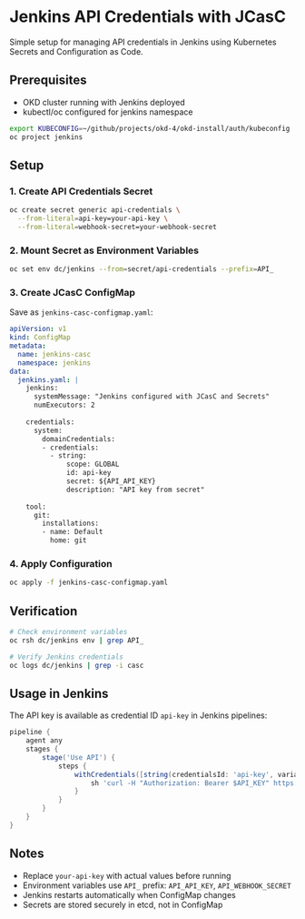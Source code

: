 # Jenkins API Credentials with JCasC

Simple setup for managing API credentials in Jenkins using Kubernetes Secrets and Configuration as Code.

## Prerequisites

- OKD cluster running with Jenkins deployed
- kubectl/oc configured for jenkins namespace

```bash
export KUBECONFIG=~/github/projects/okd-4/okd-install/auth/kubeconfig
oc project jenkins
```

## Setup

### 1. Create API Credentials Secret

```bash
oc create secret generic api-credentials \
  --from-literal=api-key=your-api-key \
  --from-literal=webhook-secret=your-webhook-secret
```

### 2. Mount Secret as Environment Variables

```bash
oc set env dc/jenkins --from=secret/api-credentials --prefix=API_
```

### 3. Create JCasC ConfigMap

Save as `jenkins-casc-configmap.yaml`:

```yaml
apiVersion: v1
kind: ConfigMap
metadata:
  name: jenkins-casc
  namespace: jenkins
data:
  jenkins.yaml: |
    jenkins:
      systemMessage: "Jenkins configured with JCasC and Secrets"
      numExecutors: 2
      
    credentials:
      system:
        domainCredentials:
        - credentials:
          - string:
              scope: GLOBAL
              id: api-key
              secret: ${API_API_KEY}
              description: "API key from secret"
              
    tool:
      git:
        installations:
        - name: Default
          home: git
```

### 4. Apply Configuration

```bash
oc apply -f jenkins-casc-configmap.yaml
```

## Verification

```bash
# Check environment variables
oc rsh dc/jenkins env | grep API_

# Verify Jenkins credentials
oc logs dc/jenkins | grep -i casc
```

## Usage in Jenkins

The API key is available as credential ID `api-key` in Jenkins pipelines:

```groovy
pipeline {
    agent any
    stages {
        stage('Use API') {
            steps {
                withCredentials([string(credentialsId: 'api-key', variable: 'API_KEY')]) {
                    sh 'curl -H "Authorization: Bearer $API_KEY" https://api.example.com'
                }
            }
        }
    }
}
```

## Notes

- Replace `your-api-key` with actual values before running
- Environment variables use `API_` prefix: `API_API_KEY`, `API_WEBHOOK_SECRET`
- Jenkins restarts automatically when ConfigMap changes
- Secrets are stored securely in etcd, not in ConfigMap

